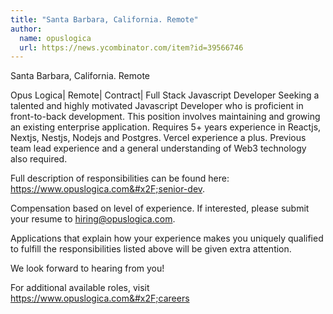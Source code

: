 ```yaml
---
title: "Santa Barbara, California. Remote"
author:
  name: opuslogica
  url: https://news.ycombinator.com/item?id=39566746
---
```

Santa Barbara, California. Remote

Opus Logica| Remote| Contract| Full Stack Javascript Developer
Seeking a talented and highly motivated Javascript Developer who is proficient in front-to-back development. This position involves maintaining and growing an existing enterprise application. Requires 5+ years experience in Reactjs, Nextjs, Nestjs, Nodejs and Postgres. Vercel experience a plus. Previous team lead experience and a general understanding of Web3 technology also required.

Full description of responsibilities can be found here: <a href="https:&#x2F;&#x2F;www.opuslogica.com&#x2F;senior-dev" rel="nofollow">https:&#x2F;&#x2F;www.opuslogica.com&#x2F;senior-dev</a>.

Compensation based on level of experience. If interested, please submit your resume to hiring@opuslogica.com.

Applications that explain how your experience makes you uniquely qualified to fulfill the responsibilities listed above will be given extra attention.

We look forward to hearing from you!

For additional available roles, visit <a href="https:&#x2F;&#x2F;www.opuslogica.com&#x2F;careers" rel="nofollow">https:&#x2F;&#x2F;www.opuslogica.com&#x2F;careers</a>
